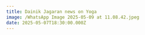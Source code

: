 ```yaml
---
title: Dainik Jagaran news on Yoga
image: /WhatsApp Image 2025-05-09 at 11.08.42.jpeg
date: 2025-05-07T18:30:00.000Z
---
```



